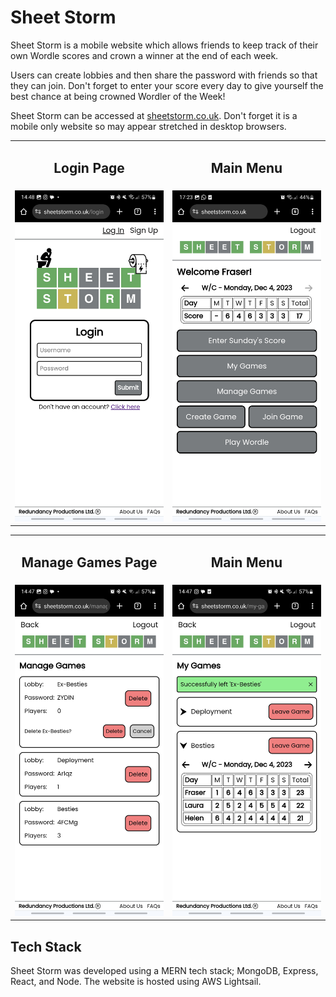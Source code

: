 # Sheet Storm

Sheet Storm is a mobile website which allows friends to keep track of their own Wordle scores and crown a winner at the end of each week.

Users can create lobbies and then share the password with friends so that they can join. Don't forget to enter your score every day to give yourself the best chance at being crowned Wordler of the Week!

Sheet Storm can be accessed at [sheetstorm.co.uk]("sheetstorm.co.uk"). Don't forget it is a mobile only website so may appear stretched in desktop browsers.

<table width="100%">
  <tr>
    <td><h2 align="center" width="33%">Login Page</h2></td>
    <td><h2 align="center" width="33%">Main Menu</h2></td>
  </tr>
  <tr>
    <td width="50%"><img src="readme_images/login-page.jpg" alt="Login Page" width="350"/></td>
    <td width="50%"><img src="readme_images/main-menu.jpg" alt="Main Menu" width="350"/></td>
  </tr> 
</table>

<table width="100%">
  <tr>
    <td><h2 align="center" width="33%">Manage Games Page</h2></td>
    <td><h2 align="center" width="33%">Main Menu</h2></td>
  </tr>
  <tr>
    <td width="50%"><img src="readme_images/manage-games.jpg" alt="Manage Games Page" width="350"/></td>
    <td width="50%"><img src="readme_images/my-games.jpg" alt="My Games Page" width="350"/></td>
  </tr> 
</table>

## Tech Stack

Sheet Storm was developed using a MERN tech stack; MongoDB, Express, React, and Node. The website is hosted using AWS Lightsail.
